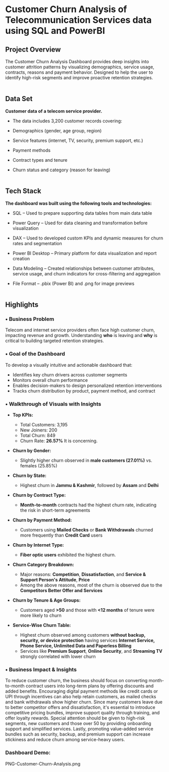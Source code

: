 # Customer Churn Analysis of Telecommunication Services data using SQL and PowerBI


## Project Overview
The Customer Churn Analysis Dashboard provides deep insights into customer attrition patterns by visualizing demographics, service usage, contracts, reasons  and payment behavior. Designed to help the user to  identify high-risk segments and improve proactive retention strategies. <br> <br>

## Data Set
**Customer data of a telecom service provider.**

- The data includes 3,200 customer records covering:

- Demographics (gender, age group, region)

- Service features (internet, TV, security, premium support, etc.)

- Payment methods

- Contract types and tenure

- Churn status and category (reason for leaving)<br> <br>

## Tech Stack
**The dashboard was built using the following tools and technologies:**

- SQL – Used to prepare supporting data tables from main data table

- Power Query – Used for data cleaning and transformation before visualization

- DAX – Used to developed custom KPIs and dynamic measures for churn rates and segmentation

- Power BI Desktop – Primary platform for data visualization and report creation

- Data Modeling – Created relationships between customer attributes, service usage, and churn indicators for cross-filtering and aggregation

- File Format – .pbix (Power BI) and .png for image previews <br> <br>

## Highlights

### • Business Problem

Telecom and internet service providers often face high customer churn, impacting revenue and growth. Understanding **who** is leaving and **why** is critical to building targeted retention strategies.

### • Goal of the Dashboard

To develop a visually intuitive and actionable dashboard that:

- Identifies key churn drivers across customer segments  
- Monitors overall churn performance  
- Enables decision-makers to design personalized retention interventions  
- Tracks churn distribution by product, payment method, and contract  

### • Walkthrough of Visuals with Insights

- **Top KPIs:**  
  - Total Customers: 3,195  
  - New Joiners: 200  
  - Total Churn: 849  
  - Churn Rate: **26.57%** It is concerning.

- **Churn by Gender:**  
  - Slightly higher churn observed in **male customers (27.01%)** vs. females (25.85%)

- **Churn by State:**  
  - Highest churn in **Jammu & Kashmir**, followed by **Assam** and **Delhi**

- **Churn by Contract Type:**  
  - **Month-to-month** contracts had the highest churn rate, indicating the risk in short-term agreements

- **Churn by Payment Method:**  
  - Customers using **Mailed Checks** or **Bank Withdrawals** churned more frequently than **Credit Card** users

- **Churn by Internet Type:**  
  - **Fiber optic users** exhibited the highest churn.

- **Churn Category Breakdown:**  
  - Major reasons: **Competition**, **Dissatisfaction**, and **Service & Support Person's Attitude**, **Price**
  - Among the above reasons, most of the churn is observed due to the **Competitors Better Offer and Services**

- **Churn by Tenure & Age Groups:**  
  - Customers aged **>50** and those with **<12 months** of tenure were more likely to churn

- **Service-Wise Churn Table:**  
  - Highest churn observed among customers **without backup, security, or device protection**  having services **Internet Service, Phone Service, Unlimited Data and Paperless Billing**
  - Services like **Premium Support**, **Online Security**, and **Streaming TV** strongly correlated with lower churn

### • Business Impact & Insights

 To reduce customer churn, the business should focus on converting month-to-month contract users into long-term plans by offering discounts and added benefits. Encouraging digital payment methods like credit cards or UPI through incentives can also help retain customers, as mailed checks and bank withdrawals show higher churn. Since many customers leave due to better competitor offers and dissatisfaction, it's essential to introduce competitive pricing bundles, improve support quality through training, and offer loyalty rewards. Special attention should be given to high-risk segments, new customers and those over 50 by providing onboarding support and simplified services. Lastly, promoting value-added service bundles such as security, backup, and premium support can increase stickiness and reduce churn among service-heavy users.


### Dashboard Demo:
PNG-Customer-Churn-Analysis.png

